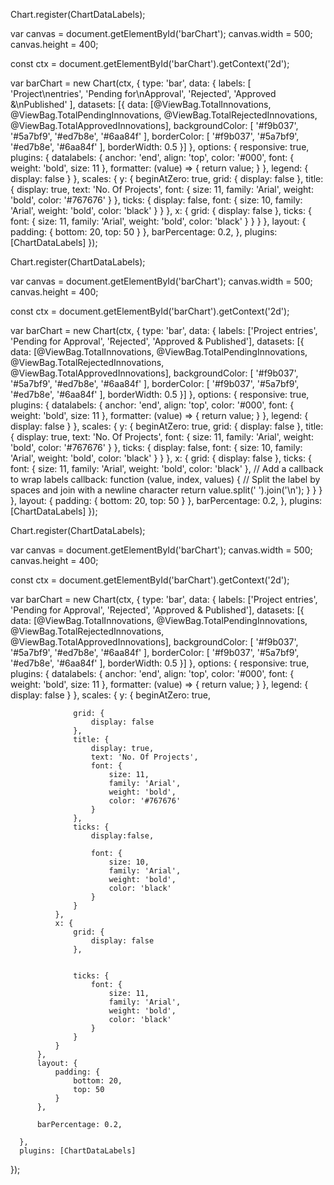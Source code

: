 Chart.register(ChartDataLabels);

var canvas = document.getElementById('barChart');
canvas.width = 500;
canvas.height = 400;

const ctx = document.getElementById('barChart').getContext('2d');

var barChart = new Chart(ctx, {
    type: 'bar',
    data: {
        labels: [
            'Project\nentries', 
            'Pending for\nApproval', 
            'Rejected', 
            'Approved &\nPublished'
        ],
        datasets: [{
            data: [@ViewBag.TotalInnovations, @ViewBag.TotalPendingInnovations, @ViewBag.TotalRejectedInnovations, @ViewBag.TotalApprovedInnovations],
            backgroundColor: [
                '#f9b037',
                '#5a7bf9',
                '#ed7b8e',
                '#6aa84f'
            ],
            borderColor: [
                '#f9b037',
                '#5a7bf9',
                '#ed7b8e',
                '#6aa84f'
            ],
            borderWidth: 0.5
        }]
    },
    options: {
        responsive: true,
        plugins: {
            datalabels: {
                anchor: 'end',
                align: 'top',
                color: '#000',
                font: {
                    weight: 'bold',
                    size: 11
                },
                formatter: (value) => {
                    return value;
                }
            },
            legend: {
                display: false
            }
        },
        scales: {
            y: {
                beginAtZero: true,
                grid: {
                    display: false 
                },
                title: {
                    display: true,
                    text: 'No. Of Projects',
                    font: {
                        size: 11,
                        family: 'Arial',
                        weight: 'bold',
                        color: '#767676'
                    }
                },
                ticks: {
                    display: false,
                    font: {
                        size: 10,
                        family: 'Arial',
                        weight: 'bold',
                        color: 'black'
                    }
                }
            },
            x: {
                grid: {
                    display: false 
                },
                ticks: {
                    font: {
                        size: 11,
                        family: 'Arial',
                        weight: 'bold',
                        color: 'black'
                    }
                }
            }
        },
        layout: {
            padding: {
                bottom: 20,
                top: 50
            }
        },
        barPercentage: 0.2,
    },
    plugins: [ChartDataLabels]
});


Chart.register(ChartDataLabels);

var canvas = document.getElementById('barChart');
canvas.width = 500;
canvas.height = 400;

const ctx = document.getElementById('barChart').getContext('2d');

var barChart = new Chart(ctx, {
    type: 'bar',
    data: {
        labels: ['Project entries', 'Pending for Approval', 'Rejected', 'Approved & Published'],
        datasets: [{
            data: [@ViewBag.TotalInnovations, @ViewBag.TotalPendingInnovations, @ViewBag.TotalRejectedInnovations, @ViewBag.TotalApprovedInnovations],
            backgroundColor: [
                '#f9b037',
                '#5a7bf9',
                '#ed7b8e',
                '#6aa84f'
            ],
            borderColor: [
                '#f9b037',
                '#5a7bf9',
                '#ed7b8e',
                '#6aa84f'
            ],
            borderWidth: 0.5
        }]
    },
    options: {
        responsive: true,
        plugins: {
            datalabels: {
                anchor: 'end',
                align: 'top',
                color: '#000',
                font: {
                    weight: 'bold',
                    size: 11
                },
                formatter: (value) => {
                    return value;
                }
            },
            legend: {
                display: false
            }
        },
        scales: {
            y: {
                beginAtZero: true,
                grid: {
                    display: false
                },
                title: {
                    display: true,
                    text: 'No. Of Projects',
                    font: {
                        size: 11,
                        family: 'Arial',
                        weight: 'bold',
                        color: '#767676'
                    }
                },
                ticks: {
                    display: false,
                    font: {
                        size: 10,
                        family: 'Arial',
                        weight: 'bold',
                        color: 'black'
                    }
                }
            },
            x: {
                grid: {
                    display: false
                },
                ticks: {
                    font: {
                        size: 11,
                        family: 'Arial',
                        weight: 'bold',
                        color: 'black'
                    },
                    // Add a callback to wrap labels
                    callback: function (value, index, values) {
                        // Split the label by spaces and join with a newline character
                        return value.split(' ').join('\n');
                    }
                }
            }
        },
        layout: {
            padding: {
                bottom: 20,
                top: 50
            }
        },
        barPercentage: 0.2,
    },
    plugins: [ChartDataLabels]
});
  
  
  
  Chart.register(ChartDataLabels);

  var canvas = document.getElementById('barChart');
  canvas.width = 500;
  canvas.height = 400;

  const ctx = document.getElementById('barChart').getContext('2d');

  var barChart = new Chart(ctx, {
      type: 'bar',
      data: {
          labels: ['Project entries', 'Pending for Approval', 'Rejected', 'Approved & Published'],
          datasets: [{
              data: [@ViewBag.TotalInnovations, @ViewBag.TotalPendingInnovations, @ViewBag.TotalRejectedInnovations, @ViewBag.TotalApprovedInnovations],
              backgroundColor: [
                  '#f9b037',
                  '#5a7bf9',
                  '#ed7b8e',
                  '#6aa84f'
              ],
              borderColor: [
                  '#f9b037',
                  '#5a7bf9',
                  '#ed7b8e',
                  '#6aa84f'
              ],
              borderWidth: 0.5
          }]
      },
      options: {
          responsive: true,
          plugins: {
              datalabels: {
                  anchor: 'end',
                  align: 'top',
                  color: '#000',
                  font: {
                      weight: 'bold',
                      size: 11
                  },
                  formatter: (value) => {
                      return value;
                  }
              },
              legend: {
                  display: false
              }
          },
          scales: {
              y: {
                  beginAtZero: true,
                  
                  
                  grid: {
                      display: false 
                  },
                  title: {
                      display: true,
                      text: 'No. Of Projects',
                      font: {
                          size: 11,
                          family: 'Arial',
                          weight: 'bold',
                          color: '#767676'
                      }
                  },
                  ticks: {
                      display:false,
                      
                      font: {
                          size: 10,
                          family: 'Arial',
                          weight: 'bold',
                          color: 'black'
                      }
                  }
              },
              x: {
                  grid: {
                      display: false 
                  },
                  
                  
                  ticks: {
                      font: {
                          size: 11,
                          family: 'Arial',
                          weight: 'bold',
                          color: 'black'
                      }
                  }
              }
          },
          layout: {
              padding: {
                  bottom: 20,
                  top: 50
              }
          },
              
          barPercentage: 0.2,
         
      },
      plugins: [ChartDataLabels]
  });
